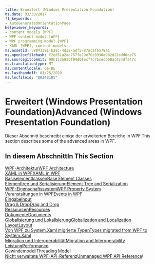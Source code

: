 ```yaml
---
title: Erweitert (Windows Presentation Foundation)
ms.date: 03/30/2017
f1_keywords:
- AutoGeneratedOrientationPage
helpviewer_keywords:
- content models [WPF]
- WPF content model [WPF]
- WPF programming model [WPF]
- XAML [WPF], content models
ms.assetid: 58843391-b28c-4d32-adf5-87acaf6578a1
ms.openlocfilehash: f2ed51a2ad757fe29e70c0930e962d22add8de75
ms.sourcegitcommit: 99b153b93bf94d0fecf7c7bcecb58ac424dfa47c
ms.translationtype: MT
ms.contentlocale: de-DE
ms.lasthandoff: 03/25/2020
ms.locfileid: "80248185"
---
```

# <a name="advanced-windows-presentation-foundation"></a><span data-ttu-id="bf51c-102">Erweitert (Windows Presentation Foundation)</span><span class="sxs-lookup"><span data-stu-id="bf51c-102">Advanced (Windows Presentation Foundation)</span></span>

<span data-ttu-id="bf51c-103">Dieser Abschnitt beschreibt einige der erweiterten Bereiche in WPF.</span><span class="sxs-lookup"><span data-stu-id="bf51c-103">This section describes some of the advanced areas in WPF.</span></span>

## <a name="in-this-section"></a><span data-ttu-id="bf51c-104">In diesem Abschnitt</span><span class="sxs-lookup"><span data-stu-id="bf51c-104">In This Section</span></span>

<span data-ttu-id="bf51c-105">[WPF-Architektur](wpf-architecture.md)</span><span class="sxs-lookup"><span data-stu-id="bf51c-105">[WPF Architecture](wpf-architecture.md)</span></span>\
<span data-ttu-id="bf51c-106">[XAML in WPF](xaml-in-wpf.md)</span><span class="sxs-lookup"><span data-stu-id="bf51c-106">[XAML in WPF](xaml-in-wpf.md)</span></span>\
<span data-ttu-id="bf51c-107">[Basiselementklassen](base-elements.md)</span><span class="sxs-lookup"><span data-stu-id="bf51c-107">[Base Element Classes](base-elements.md)</span></span>\
<span data-ttu-id="bf51c-108">[Elementtree und Serialisierung](element-tree-and-serialization.md)</span><span class="sxs-lookup"><span data-stu-id="bf51c-108">[Element Tree and Serialization](element-tree-and-serialization.md)</span></span>\
<span data-ttu-id="bf51c-109">[WPF-Eigenschaftssystem](properties-wpf.md)</span><span class="sxs-lookup"><span data-stu-id="bf51c-109">[WPF Property System](properties-wpf.md)</span></span>\
<span data-ttu-id="bf51c-110">[Veranstaltungen in WPF](events-wpf.md)</span><span class="sxs-lookup"><span data-stu-id="bf51c-110">[Events in WPF](events-wpf.md)</span></span>\
<span data-ttu-id="bf51c-111">[Eingabe](input-wpf.md)</span><span class="sxs-lookup"><span data-stu-id="bf51c-111">[Input](input-wpf.md)</span></span>\
<span data-ttu-id="bf51c-112">[Drag & Drop](drag-and-drop.md)</span><span class="sxs-lookup"><span data-stu-id="bf51c-112">[Drag and Drop](drag-and-drop.md)</span></span>\
<span data-ttu-id="bf51c-113">[Ressourcen](resources-wpf.md)</span><span class="sxs-lookup"><span data-stu-id="bf51c-113">[Resources](resources-wpf.md)</span></span>\
<span data-ttu-id="bf51c-114">[Dokumente](documents.md)</span><span class="sxs-lookup"><span data-stu-id="bf51c-114">[Documents](documents.md)</span></span>\
<span data-ttu-id="bf51c-115">[Globalisierung und Lokalisierung](globalization-and-localization.md)</span><span class="sxs-lookup"><span data-stu-id="bf51c-115">[Globalization and Localization](globalization-and-localization.md)</span></span>\
<span data-ttu-id="bf51c-116">[Layout](layout.md)</span><span class="sxs-lookup"><span data-stu-id="bf51c-116">[Layout](layout.md)</span></span>\
<span data-ttu-id="bf51c-117">[Von WPF zu System.Xaml migrierte Typen](types-migrated-from-wpf-to-system.md)</span><span class="sxs-lookup"><span data-stu-id="bf51c-117">[Types migrated from WPF to System.Xaml](types-migrated-from-wpf-to-system.md)</span></span>\
<span data-ttu-id="bf51c-118">[Migration und Interoperabilität](migration-and-interoperability.md)</span><span class="sxs-lookup"><span data-stu-id="bf51c-118">[Migration and Interoperability](migration-and-interoperability.md)</span></span>\
<span data-ttu-id="bf51c-119">[Leistung](performance.md)</span><span class="sxs-lookup"><span data-stu-id="bf51c-119">[Performance](performance.md)</span></span>\
<span data-ttu-id="bf51c-120">[Gewindemodell](threading-model.md)</span><span class="sxs-lookup"><span data-stu-id="bf51c-120">[Threading Model](threading-model.md)</span></span>\
<span data-ttu-id="bf51c-121">[Nicht verwaltete WPF-API-Referenz](wpf-unmanaged-api-reference.md)</span><span class="sxs-lookup"><span data-stu-id="bf51c-121">[Unmanaged WPF API Reference](wpf-unmanaged-api-reference.md)</span></span>\
